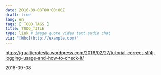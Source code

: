 ```yaml
---
date: 2016-09-08T00:00:00Z
draft: true
lang: en
tags: [ TODO_TAGS ]
title: TODO_TITLE
type: link # image quote video text audio chat
via: "[Who](http://example.com)"
---
```


<https://gualtierotesta.wordpress.com/2016/02/27/tutorial-correct-slf4j-logging-usage-and-how-to-check-it/>

2016-09-08

